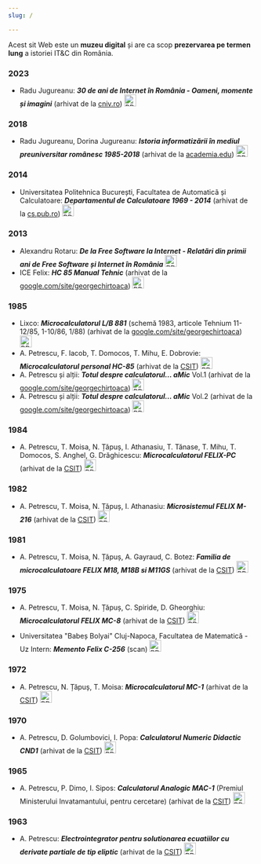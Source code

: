 ```yaml
---
slug: /

---
```


Acest sit Web este un **muzeu digital** și are ca scop **prezervarea pe termen
lung** a istoriei IT&C din România.

### 2023

- Radu Jugureanu: _**30 de ani de Internet în România - Oameni, momente și imagini**_ (arhivat de la [cniv.ro](https://cniv.ro/documents/26/CNIV_Volum_Aniversar_2023_-_Versiune_Online_DPxioQg.pdf)) <a href="./assets/2023/radujugu-cniv-volum-aniversar-2023-versiune-online.pdf" target="_blank"><img class="link-icon" src="./img/pdf-24.png" width="24" height="24" alt="PDF"/></a>

### 2018

- Radu Jugureanu, Dorina Jugureanu: _**Istoria informatizării în mediul
preuniversitar românesc 1985-2018**_ (arhivat de la [academia.edu](https://www.academia.edu/43375781/Istoria_informatizării_în_mediul_preuniversitar_românesc_1985_2018)) <a href="./assets/2018/radujugu-istoria-informatizarii-in-mediul-preuniv.pdf" target="_blank"><img class="link-icon" src="./img/pdf-24.png" width="24" height="24" alt="PDF"/></a>

### 2014

- Universitatea Politehnica București, Facultatea de Automaticã și Calculatoare: _**Departamentul de Calculatoare 1969 - 2014**_ (arhivat de la [cs.pub.ro](https://cs.pub.ro/Videos/Aniversare45CS/Brosura45CS.pdf)) <a href="./assets/2014/upb-brosura-45-cs.pdf" target="_blank"><img class="link-icon" src="./img/pdf-24.png" width="24" height="24" alt="PDF"/></a>

### 2013

- Alexandru Rotaru: _**De la Free Software la Internet - Relatări din primii ani de Free Software și Internet în România**_ <a href="./assets/2013/arot-brosura-a5-tipar.pdf" target="_blank"><img class="link-icon" src="./img/pdf-24.png" width="24" height="24" alt="PDF"/></a>
- ICE Felix: _**HC 85 Manual Tehnic**_ (arhivat de la [google.com/site/georgechirtoaca](https://sites.google.com/site/georgechirtoaca/documentation)) <a href="./assets/1986/ice-hc-85-manual-tehnic.pdf" target="_blank"><img class="link-icon" src="./img/pdf-24.png" width="24" height="24" alt="PDF"/></a>

### 1985

- Lixco: _**Microcalculatorul L/B 881**_ (schemă 1983, articole Tehnium 11-12/85, 1-10/86, 1/88) (arhivat de la [google.com/site/georgechirtoaca](https://sites.google.com/site/georgechirtoaca/documentation)) <a href="./assets/1985/lixco-lb-881-tehnium.pdf" target="_blank"><img class="link-icon" src="./img/pdf-24.png" width="24" height="24" alt="PDF"/></a>
- A. Petrescu, F. Iacob, T. Domocos, T. Mihu, E. Dobrovie: _**Microcalculatorul personal HC-85**_  (arhivat de la [CSIT](http://www.csit-sun.pub.ro/research/history)) <a href="./assets/1985/apetrescu-hc-85.pdf" target="_blank"><img class="link-icon" src="./img/pdf-24.png" width="24" height="24" alt="PDF"/></a>
- A. Petrescu și alții: _**Totul despre calculatorul... aMic**_ Vol.1 (arhivat de la [google.com/site/georgechirtoaca](https://sites.google.com/site/georgechirtoaca/documentation)) <a href="./assets/1985/apetrescu-totul-despre-calculatorul-personal-amic-vol-1.pdf" target="_blank"><img class="link-icon" src="./img/pdf-24.png" width="24" height="24" alt="PDF"/></a>
- A. Petrescu și alții: _**Totul despre calculatorul... aMic**_ Vol.2 (arhivat de la [google.com/site/georgechirtoaca](https://sites.google.com/site/georgechirtoaca/documentation)) <a href="./assets/1985/apetrescu-totul-despre-calculatorul-personal-amic-vol-2.pdf" target="_blank"><img class="link-icon" src="./img/pdf-24.png" width="24" height="24" alt="PDF"/></a>

### 1984

- A. Petrescu, T. Moisa, N. Țăpuș, I. Athanasiu, T. Tănase, T. Mihu, T. Domocos, S. Anghel, G. Drăghicescu: _**Microcalculatorul FELIX-PC**_ (arhivat de la [CSIT](http://www.csit-sun.pub.ro/research/history)) <a href="./assets/1984/apetrescu-felix-pc.pdf" target="_blank"><img class="link-icon" src="./img/pdf-24.png" width="24" height="24" alt="PDF"/></a>

### 1982

- A. Petrescu, T. Moisa, N. Țăpuș, I. Athanasiu: _**Microsistemul FELIX M-216**_ (arhivat de la [CSIT](http://www.csit-sun.pub.ro/research/history)) <a href="./assets/1982/apetrescu-felix-m-216.pdf" target="_blank"><img class="link-icon" src="./img/pdf-24.png" width="24" height="24" alt="PDF"/></a>

### 1981

- A. Petrescu, T. Moisa, N. Țăpuș, A. Gayraud, C. Botez: _**Familia de microcalculatoare FELIX M18, M18B si M11GS**_ (arhivat de la [CSIT](http://www.csit-sun.pub.ro/research/history)) <a href="./assets/1981/apetrescu-felix-m18-118.pdf" target="_blank"><img class="link-icon" src="./img/pdf-24.png" width="24" height="24" alt="PDF"/></a>

### 1975

- A. Petrescu, T. Moisa, N. Țăpuș, C. Spiride, D. Gheorghiu: _**Microcalculatorul FELIX MC-8**_ (arhivat de la [CSIT](http://www.csit-sun.pub.ro/research/history)) <a href="./assets/1975/apetrescu-felix-mc-8.pdf" target="_blank"><img class="link-icon" src="./img/pdf-24.png" width="24" height="24" alt="PDF"/></a>

- Universitatea "Babeș Bolyai" Cluj-Napoca, Facultatea de Matematică - Uz Intern: _**Memento Felix C-256**_ (scan) <a href="./assets/1975/babesbalyai-memento-felix-c-256.pdf" target="_blank"><img class="link-icon" src="./img/pdf-24.png" width="24" height="24" alt="PDF"/></a>

### 1972

- A. Petrescu, N. Țăpuș, T. Moisa: _**Microcalculatorul MC-1**_ (arhivat de la [CSIT](http://www.csit-sun.pub.ro/research/history)) <a href="./assets/1972/apetrescu-micro-mc1.pdf" target="_blank"><img class="link-icon" src="./img/pdf-24.png" width="24" height="24" alt="PDF"/></a>

### 1970

- A. Petrescu, D. Golumbovici, I. Popa: _**Calculatorul Numeric Didactic CND1**_ (arhivat de la [CSIT](http://www.csit-sun.pub.ro/research/history)) <a href="./assets/1970/apetrescu-calc-cnd-1.pdf" target="_blank"><img class="link-icon" src="./img/pdf-24.png" width="24" height="24" alt="PDF"/></a>

### 1965

- A. Petrescu, P. Dimo, I. Sipos: _**Calculatorul Analogic MAC-1**_ (Premiul Ministerului Invatamantului, pentru cercetare) (arhivat de la [CSIT](http://www.csit-sun.pub.ro/research/history)) <a href="./assets/1965/apetrescu-mac-1.pdf" target="_blank"><img class="link-icon" src="./img/pdf-24.png" width="24" height="24" alt="PDF"/></a>

### 1963

- A. Petrescu: _**Electrointegrator pentru solutionarea ecuatiilor cu derivate partiale de tip eliptic**_ (arhivat de la [CSIT](http://www.csit-sun.pub.ro/research/history)) <a href="./assets/1963/apetrescu-electrointeg.pdf" target="_blank"><img class="link-icon" src="./img/pdf-24.png" width="24" height="24" alt="PDF"/></a>
